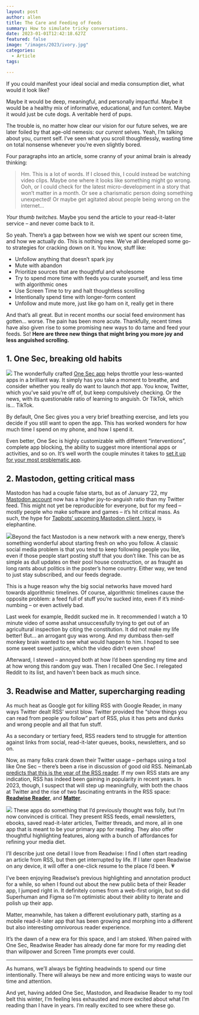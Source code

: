 ```yaml
---
layout: post
author: allen
title: The Care and Feeding of Feeds
summary: How to simulate tricky conversations.
date: 2023-01-01T12:42:18.627Z
featured: false
image: "/images/2023/ivory.jpg"
categories:
  - Article
tags:

---
```


If you could manifest your ideal social and media consumption diet, what would it look like?

Maybe it would be deep, meaningful, and personally impactful. Maybe it would be a healthy mix of informative, educational, and fun content. Maybe it would just be cute dogs. A veritable herd of pups.

The trouble is, no matter how clear our vision for our future selves, we are later foiled by that age-old nemesis: our *current* selves. Yeah, I’m talking about you, current self. I’ve seen what you scroll thoughtlessly, wasting time on total nonsense whenever you’re even slightly bored.

Four paragraphs into an article, some cranny of your animal brain is already thinking:

> Hm. This is a lot of words. If I closed this, I could instead be watching video clips. Maybe one where it looks like something might go wrong. Ooh, or I could check for the latest micro-development in a story that won’t matter in a month. Or see a charismatic person doing something unexpected! Or maybe get agitated about people being wrong on the internet…

*Your thumb twitches.* Maybe you send the article to your read-it-later service – and never come back to it.

So yeah. There’s a gap between how we wish we spent our screen time, and how we actually do. This is nothing new. We’ve all developed some go-to strategies for cracking down on it. You know, stuff like:

- Unfollow anything that doesn’t spark joy
- Mute with abandon
- Prioritize sources that are thoughtful and wholesome
- Try to spend more time with feeds you curate yourself, and less time with algorithmic ones
- Use Screen Time to try and halt thoughtless scrolling
- Intentionally spend time with longer-form content
- Unfollow and mute more, just like go ham on it, really get in there

And that’s all great. But in recent months our social feed environment has gotten… worse. The pain has been more acute. Thankfully, recent times have also given rise to some promising new ways to do tame and feed your feeds. So! **Here are three new things that might bring you more joy and less anguished scrolling.**

## 1. One Sec, breaking old habits

<img src="/images/2023/onesec.jpg" class="side"> The wonderfully crafted [One Sec app](https://one-sec.app/) helps throttle your less-wanted apps in a brilliant way. It simply has you take a moment to breathe, and consider whether you really do want to launch *that* app. You know, Twitter, which you’ve said you’re off of, but keep compulsively checking. Or the news, with its questionable ratio of learning to anguish. Or TikTok, which is… TikTok.

By default, One Sec gives you a very brief breathing exercise, and lets you decide if you still want to open the app. This has worked wonders for how much time I spend on my phone, and how I spend it.

Even better, One Sec is highly customizable with different “interventions”, complete app blocking, the ability to suggest more intentional apps or activities, and so on. It’s well worth the couple minutes it takes to [set it up for your most problematic app](https://one-sec.app/).

## 2. Mastodon, getting critical mass
Mastodon has had a couple false starts, but as of January ’22, my [Mastodon account](https://mastodon.social/@apike) now has a higher joy-to-anguish ratio than my Twitter feed. This might not yet be reproducible for everyone, but for my feed – mostly people who make software and games – it’s hit critical mass. As such, the hype for [Tapbots’ upcoming Mastodon client, Ivory](https://www.macrumors.com/2022/11/29/tapbots-ivory-mastodon-app/), is elephantine.

<img src="/images/2023/ivory.jpg" class="side">Beyond the fact Mastodon is a new network with a new energy, there’s something wonderful about starting fresh on who you follow. A classic social media problem is that you tend to keep following people you like, even if those people start posting stuff that you don’t like. This can be as simple as dull updates on their pool house construction, or as fraught as long rants about politics in the poster’s home country. Either way, we tend to just stay subscribed, and our feeds degrade.

This is a huge reason why the big social networks have moved hard towards algorithmic timelines. Of course, algorithmic timelines cause the opposite problem: a feed full of stuff you’re sucked into, even if it’s mind-numbing – or even actively bad.

Last week for example, Reddit sucked me in. It recommended I watch a 10 minute video of some asshat unsuccessfully trying to get out of an agricultural inspection by citing the constitution. It did not make my life better! But… an arrogant guy was wrong. And my dumbass then-self monkey brain wanted to see what would happen to him. I hoped to see some sweet sweet justice, which the video didn’t even show!

Afterward, I stewed – annoyed both at how I’d been spending my time and at how wrong this random guy was. Then I recalled One Sec. I relegated Reddit to its list, and haven't been back as much since.

## 3. Readwise and Matter, supercharging reading

As much heat as Google got for killing RSS with Google Reader, in many ways Twitter dealt RSS’ worst blow. Twitter provided the “show things you can read from people you follow” part of RSS, plus it has pets and dunks and wrong people and all that fun stuff.

As a secondary or tertiary feed, RSS readers tend to struggle for attention against links from social, read-it-later queues, books, newsletters, and so on.

Now, as many folks crank down their Twitter usage – perhaps using a tool like One Sec – there’s been a rise in discussion of good old RSS. NeimanLab [predicts that this is the year of the RSS reader](https://www.niemanlab.org/2022/12/this-is-the-year-of-the-rss-reader-really/). If my own RSS stats are any indication, RSS has indeed been gaining in popularity in recent years. In 2023, though, I suspect that will step up meaningfully, with both the chaos at Twitter and the rise of two fascinating entrants in the RSS space: **[Readwise Reader](https://readwise.io/read)**, and **[Matter](https://hq.getmatter.com/)**.

<img src="/images/2023/readwise.jpg" class="side"> These apps do something that I’d previously thought was folly, but I’m now convinced is critical. They present RSS feeds, email newsletters, ebooks, saved read-it-later articles, Twitter threads, and more, all in one app that is meant to be your primary app for reading. They also offer thoughtful highlighting features, along with a bunch of affordances for refining your media diet. 

I’ll describe just one detail I love from Readwise: I find I often start reading an article from RSS, but then get interrupted by life. If I later open Readwise on any device, it will offer a one-click resume to the place I’d been. 💗

I’ve been enjoying Readwise’s previous highlighting and annotation product for a while, so when I found out about the new public beta of their Reader app, I jumped right in. It definitely comes from a web-first origin, but so did Superhuman and Figma so I’m optimistic about their ability to iterate and polish up their app.

Matter, meanwhile, has taken a different evolutionary path, starting as a mobile read-it-later app that has been growing and morphing into a different but also interesting omnivorous reader experience.

It’s the dawn of a new era for this space, and I am stoked. When paired with One Sec, Readwise Reader has already done far more for my reading diet than willpower and Screen Time prompts ever could.

---

As humans, we’ll always be fighting headwinds to spend our time intentionally. There will always be new and more enticing ways to waste our time and attention.

And yet, having added One Sec, Mastodon, and Readwise Reader to my tool belt this winter, I’m feeling less exhausted and more excited about what I’m reading than I have in years. I’m really excited to see where these go.


